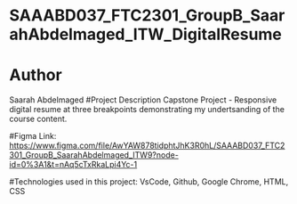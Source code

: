 # SAAABD037_FTC2301_GroupB_SaarahAbdelmaged_ITW_DigitalResume
# Author
Saarah Abdelmaged 
#Project Description
Capstone Project - Responsive digital resume at three breakpoints demonstrating my undertsanding of the course content.

#Figma Link: 
https://www.figma.com/file/AwYAW878tidphtJhK3R0hL/SAAABD037_FTC2301_GroupB_SaarahAbdelmaged_ITW9?node-id=0%3A1&t=nAq5cTxRkaLpi4Yc-1

#Technologies used in this project:
VsCode, Github, Google Chrome, HTML, CSS 

